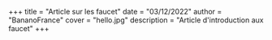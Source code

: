 +++
title = "Article sur les faucet"
date = "03/12/2022"
author = "BananoFrance"
cover = "hello.jpg"
description = "Article d'introduction aux faucet"
+++
